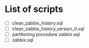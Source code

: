# List of scripts #

- [ ] clean_zabbix_history.sql
- [ ] clean_zabbix_history_version_II.sql
- [ ] parttioning procedure zabbix.sql
- [ ] zabbix.sql
